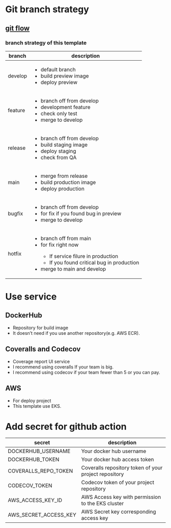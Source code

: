 # Git branch strategy

## [git flow](http://datasift.github.io/gitflow/IntroducingGitFlow.html)

### branch strategy of this template

| branch | description                                                                                                                                                                                         |
| --- |-----------------------------------------------------------------------------------------------------------------------------------------------------------------------------------------------------|
| develop | <ul><li>default branch</li><li>build preview image</li><li>deploy preview</li></ul>                                                                                                                 |
| feature | <ul><li>branch off from develop</li><li>development feature</li><li>check only test</li><li>merge to develop</li></ul>                                                                              |
| release | <ul><li>branch off from develop</li><li>build staging image</li><li>deploy staging</li><li>check from QA</li></ul>                                                                                  |
| main | <ul><li>merge from release</li><li>build production image</li><li>deploy production</li></ul>                                                                                                       |
| bugfix | <ul><li>branch off from develop</li><li>for fix if you found bug in preview</li><li>merge to develop</li></ul>                                                                                      |
| hotfix | <ul><li>branch off from main</li><li>for fix right now</li><ul><li>If service filure in production</li><li>If you found critical bug in production</li></ul><li>merge to main and develop</li></ul> |

# Use service

## DockerHub

- Repository for build image
- It doesn’t need if you use another repository(e.g. AWS ECR).

## Coveralls and Codecov

- Coverage report UI service
- I recommend using coveralls If your team is big.
- I recommend using codecov if your team fewer than 5 or you can pay.

## AWS

- For deploy project
- This template use EKS.

# Add secret for github action

| secret | description |
| --- | --- |
| DOCKERHUB_USERNAME | Your docker hub username |
| DOCKERHUB_TOKEN | Your docker hub access token |
| COVERALLS_REPO_TOKEN | Coveralls repository token of your project repository |
| CODECOV_TOKEN | Codecov token of your project repository |
| AWS_ACCESS_KEY_ID | AWS Access key with permission to the EKS cluster |
| AWS_SECRET_ACCESS_KEY | AWS Secret key corresponding access key |
